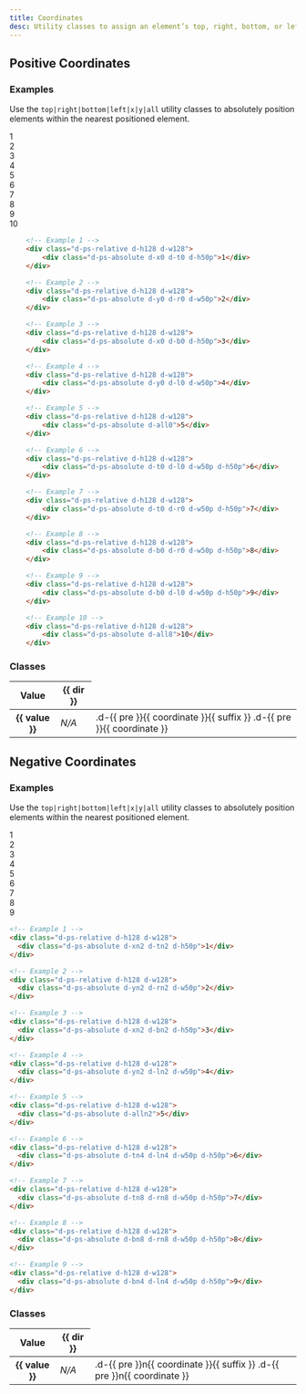 ```yaml
---
title: Coordinates
desc: Utility classes to assign an element’s top, right, bottom, or left position.
---
```


## Positive Coordinates

### Examples

Use the `top|right|bottom|left|x|y|all` utility classes to absolutely position elements within the nearest positioned element.

<code-well-header class="d-p24 d-bgc-purple-100 d-bgo50 d-w100p d-hmn216 d-d-grid d-g-cols4 d-gg24 d-pi-center sm:d-fs-100 xl:d-fs-200 d-fs-300 d-fw-bold" custom>
  <div class="d-ps-relative xl:d-h48 xl:d-w48 d-h128 d-w128 d-bar8 d-bgc-purple-200"><div class="d-fl-center d-ps-absolute d-x0 d-t0 d-bgc-purple-300 d-bar4 d-h50p">1</div></div>
  <div class="d-ps-relative xl:d-h48 xl:d-w48 d-h128 d-w128 d-bar8 d-bgc-purple-200"><div class="d-fl-center d-ps-absolute d-y0 d-r0 d-bgc-purple-300 d-bar4 d-w50p">2</div></div>
  <div class="d-ps-relative xl:d-h48 xl:d-w48 d-h128 d-w128 d-bar8 d-bgc-purple-200"><div class="d-fl-center d-ps-absolute d-x0 d-b0 d-bgc-purple-300 d-bar4 d-h50p">3</div></div>
  <div class="d-ps-relative xl:d-h48 xl:d-w48 d-h128 d-w128 d-bar8 d-bgc-purple-200"><div class="d-fl-center d-ps-absolute d-y0 d-l0 d-bgc-purple-300 d-bar4 d-w50p">4</div></div>
  <div class="d-ps-relative xl:d-h48 xl:d-w48 d-h128 d-w128 d-bar8 d-bgc-purple-200"><div class="d-fl-center d-ps-absolute d-all0 d-bgc-purple-300 d-bar4">5</div></div>
  <div class="d-ps-relative xl:d-h48 xl:d-w48 d-h128 d-w128 d-bar8 d-bgc-purple-200"><div class="d-fl-center d-ps-absolute d-l0 d-t0 d-bgc-purple-300 d-bar4 d-w50p d-h50p">6</div></div>
  <div class="d-ps-relative xl:d-h48 xl:d-w48 d-h128 d-w128 d-bar8 d-bgc-purple-200"><div class="d-fl-center d-ps-absolute d-r0 d-t0 d-bgc-purple-300 d-bar4 d-w50p d-h50p">7</div></div>
  <div class="d-ps-relative xl:d-h48 xl:d-w48 d-h128 d-w128 d-bar8 d-bgc-purple-200"><div class="d-fl-center d-ps-absolute d-r0 d-b0 d-bgc-purple-300 d-bar4 d-w50p d-h50p">8</div></div>
  <div class="d-ps-relative xl:d-h48 xl:d-w48 d-h128 d-w128 d-bar8 d-bgc-purple-200"><div class="d-fl-center d-ps-absolute d-l0 d-b0 d-bgc-purple-300 d-bar4 d-w50p d-h50p">9</div></div>
  <div class="d-ps-relative xl:d-h48 xl:d-w48 d-h128 d-w128 d-bar8 d-bgc-purple-200"><div class="d-fl-center d-ps-absolute d-all8 d-bgc-purple-300 d-bar4">10</div></div>
</code-well-header>

```html
    <!-- Example 1 -->
    <div class="d-ps-relative d-h128 d-w128">
        <div class="d-ps-absolute d-x0 d-t0 d-h50p">1</div>
    </div>

    <!-- Example 2 -->
    <div class="d-ps-relative d-h128 d-w128">
        <div class="d-ps-absolute d-y0 d-r0 d-w50p">2</div>
    </div>

    <!-- Example 3 -->
    <div class="d-ps-relative d-h128 d-w128">
        <div class="d-ps-absolute d-x0 d-b0 d-h50p">3</div>
    </div>

    <!-- Example 4 -->
    <div class="d-ps-relative d-h128 d-w128">
        <div class="d-ps-absolute d-y0 d-l0 d-w50p">4</div>
    </div>

    <!-- Example 5 -->
    <div class="d-ps-relative d-h128 d-w128">
        <div class="d-ps-absolute d-all0">5</div>
    </div>

    <!-- Example 6 -->
    <div class="d-ps-relative d-h128 d-w128">
        <div class="d-ps-absolute d-t0 d-l0 d-w50p d-h50p">6</div>
    </div>

    <!-- Example 7 -->
    <div class="d-ps-relative d-h128 d-w128">
        <div class="d-ps-absolute d-t0 d-r0 d-w50p d-h50p">7</div>
    </div>

    <!-- Example 8 -->
    <div class="d-ps-relative d-h128 d-w128">
        <div class="d-ps-absolute d-b0 d-r0 d-w50p d-h50p">8</div>
    </div>

    <!-- Example 9 -->
    <div class="d-ps-relative d-h128 d-w128">
        <div class="d-ps-absolute d-b0 d-l0 d-w50p d-h50p">9</div>
    </div>

    <!-- Example 10 -->
    <div class="d-ps-relative d-h128 d-w128">
        <div class="d-ps-absolute d-all8">10</div>
    </div>
```

### Classes

<div class="d-w100p d-of-auto">
  <table class="d-table dialtone-doc-table">
    <thead>
      <tr>
        <th scope="col">Value</th>
        <th v-for="{ direction: dir } in coordinateDirections" scope="col">{{ dir }}</th>
      </tr>
    </thead>
    <tbody>
      <tr v-for="{coordinate, suffix, combo, value } in coordinates">
        <th scope="row">{{ value }}</th>
        <div v-for="{direction: dir, prefix: pre, percent} in coordinateDirections" style="display: contents">
          <td v-if="percent === 'no' && combo === 'no'" class="d-o50 d-bgc-black-200 d-fc-black-400 d-fs-100 d-ta-center">
            <em>N/A</em>
          </td>
          <td v-else class="d-ff-mono d-fc-purple d-fs-100">
            <span v-if="suffix === '-calc'">.d-{{ pre }}{{ coordinate }}{{ suffix }}</span>
            <span v-else>.d-{{ pre }}{{ coordinate }}</span>
          </td>
        </div>
      </tr>
    </tbody>
  </table>
</div>

## Negative Coordinates

### Examples

Use the `top|right|bottom|left|x|y|all` utility classes to absolutely position elements within the nearest positioned element.

<code-well-header class="d-p24 d-bgc-yellow-100 d-bgo50 d-w100p d-hmn216 d-d-grid d-g-cols4 d-gg24 d-pi-center sm:d-fs-100 xl:d-fs-200 d-fs-300 d-fw-bold" custom>
  <div class="d-ps-relative xl:d-h48 xl:d-w48 d-h128 d-w128 d-bar8 d-bgc-yellow-200"><div class="d-fl-center d-ps-absolute d-xn2 d-tn2 d-bgc-yellow-400 d-bar8 d-h50p">1</div></div>
  <div class="d-ps-relative xl:d-h48 xl:d-w48 d-h128 d-w128 d-bar8 d-bgc-yellow-200"><div class="d-fl-center d-ps-absolute d-yn2 d-rn2 d-bgc-yellow-400 d-bar8 d-w50p">2</div></div>
  <div class="d-ps-relative xl:d-h48 xl:d-w48 d-h128 d-w128 d-bar8 d-bgc-yellow-200"><div class="d-fl-center d-ps-absolute d-xn2 d-bn2 d-bgc-yellow-400 d-bar8 d-h50p">3</div></div>
  <div class="d-ps-relative xl:d-h48 xl:d-w48 d-h128 d-w128 d-bar8 d-bgc-yellow-200"><div class="d-fl-center d-ps-absolute d-yn2 d-ln2 d-bgc-yellow-400 d-bar8 d-w50p">4</div></div>
  <div class="d-ps-relative xl:d-h48 xl:d-w48 d-h128 d-w128 d-bar8 d-bgc-yellow-200"><div class="d-fl-center d-ps-absolute d-alln2 d-bgc-yellow-400 d-bar8">5</div></div>
  <div class="d-ps-relative xl:d-h48 xl:d-w48 d-h128 d-w128 d-bar8 d-bgc-yellow-200"><div class="d-fl-center d-ps-absolute d-ln4 d-tn4 d-bgc-yellow-400 d-bar8 d-w50p d-h50p">6</div></div>
  <div class="d-ps-relative xl:d-h48 xl:d-w48 d-h128 d-w128 d-bar8 d-bgc-yellow-200"><div class="d-fl-center d-ps-absolute d-rn8 d-tn8 d-bgc-yellow-400 d-bar8 d-w50p d-h50p">7</div></div>
  <div class="d-ps-relative xl:d-h48 xl:d-w48 d-h128 d-w128 d-bar8 d-bgc-yellow-200"><div class="d-fl-center d-ps-absolute d-rn8 d-bn8 d-bgc-yellow-400 d-bar8 d-w50p d-h50p">8</div></div>
  <div class="d-ps-relative xl:d-h48 xl:d-w48 d-h128 d-w128 d-bar8 d-bgc-yellow-200"><div class="d-fl-center d-ps-absolute d-ln4 d-bn4 d-bgc-yellow-400 d-bar8 d-w50p d-h50p">9</div></div>
</code-well-header>

```html
<!-- Example 1 -->
<div class="d-ps-relative d-h128 d-w128">
  <div class="d-ps-absolute d-xn2 d-tn2 d-h50p">1</div>
</div>

<!-- Example 2 -->
<div class="d-ps-relative d-h128 d-w128">
  <div class="d-ps-absolute d-yn2 d-rn2 d-w50p">2</div>
</div>

<!-- Example 3 -->
<div class="d-ps-relative d-h128 d-w128">
  <div class="d-ps-absolute d-xn2 d-bn2 d-h50p">3</div>
</div>

<!-- Example 4 -->
<div class="d-ps-relative d-h128 d-w128">
  <div class="d-ps-absolute d-yn2 d-ln2 d-w50p">4</div>
</div>

<!-- Example 5 -->
<div class="d-ps-relative d-h128 d-w128">
  <div class="d-ps-absolute d-alln2">5</div>
</div>

<!-- Example 6 -->
<div class="d-ps-relative d-h128 d-w128">
  <div class="d-ps-absolute d-tn4 d-ln4 d-w50p d-h50p">6</div>
</div>

<!-- Example 7 -->
<div class="d-ps-relative d-h128 d-w128">
  <div class="d-ps-absolute d-tn8 d-rn8 d-w50p d-h50p">7</div>
</div>

<!-- Example 8 -->
<div class="d-ps-relative d-h128 d-w128">
  <div class="d-ps-absolute d-bn8 d-rn8 d-w50p d-h50p">8</div>
</div>

<!-- Example 9 -->
<div class="d-ps-relative d-h128 d-w128">
  <div class="d-ps-absolute d-bn4 d-ln4 d-w50p d-h50p">9</div>
</div>
```

<script setup>
  import { coordinateDirections, coordinates } from '@data/spacing.json';
</script>

### Classes

<div class="d-w100p d-of-auto">
  <table class="d-table dialtone-doc-table">
    <thead>
      <tr>
        <th scope="col">Value</th>
        <th v-for="{ direction: dir } in coordinateDirections" scope="col">{{ dir }}</th>
      </tr>
    </thead>
    <tbody>
      <tr v-for="{coordinate, suffix, combo, negative, value } in coordinates">
        <th v-if="negative === 'yes'" scope="row">{{ value }}</th>
        <div v-if="negative === 'yes'" v-for="{direction: dir, prefix: pre, percent} in coordinateDirections" style="display: contents">
          <td v-if="percent === 'no' && combo === 'no'" class="d-o50 d-bgc-black-200 d-fc-black-400 d-fs-100 d-ta-center">
            <em>N/A</em>
          </td>
          <td v-else class="d-ff-mono d-fc-purple d-fs-100">
            <span v-if="suffix === '-calc'">.d-{{ pre }}n{{ coordinate }}{{ suffix }}</span>
            <span v-else>.d-{{ pre }}n{{ coordinate }}</span>
          </td>
        </div>
      </tr>
    </tbody>
  </table>
</div>
